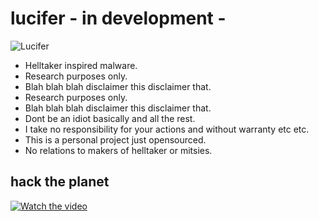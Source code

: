 # lucifer - in development -

![Lucifer](https://img.wattpad.com/348fd78b7a64b247218cb0b3712ca884860eebcc/68747470733a2f2f73332e616d617a6f6e6177732e636f6d2f776174747061642d6d656469612d736572766963652f53746f7279496d6167652f795a73375f5641656a7a47357a773d3d2d313234303531393130382e313666633533636663343333373365653735353639393332343733302e6a7067?s=fit&w=720&h=720)

- Helltaker inspired malware.
- Research purposes only. 
- Blah blah blah disclaimer this disclaimer that. 
- Research purposes only.
- Blah blah blah disclaimer this disclaimer that.
- Dont be an idiot basically and all the rest.
- I take no responsibility for your actions and without warranty etc etc.
- This is a personal project just opensourced.
- No relations to makers of helltaker or mitsies.

## hack the planet

[![Watch the video](https://media1.tenor.com/m/LlBMbdGgcmwAAAAC/lucifer-helltaker.gif)](https://www.youtube.com/watch?v=qDrzzbBFHvI)  
